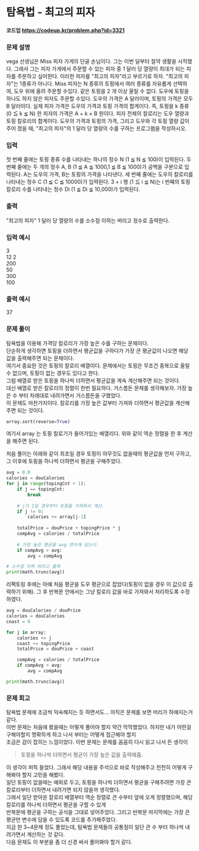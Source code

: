# 탐욕법 - 최고의 피자
#### 코드업 https://codeup.kr/problem.php?id=3321

### 문제 설명    
vega 선생님은 Miss 피자 가게의 단골 손님이다.
그는 이번 달부터 절약 생활을 시작했다.
그래서 그는 피자 가게에서 주문할 수 있는 피자 중 1 달러 당 열량이 최대가 되는 피자를 주문하고 싶어한다.
이러한 피자를 "최고의 피자"라고 부르기로 하자.
"최고의 피자"는 1종류가 아니다.
Miss 피자는 N 종류의 토핑에서 여러 종류를 자유롭게 선택하여, 도우 위에 올려 주문할 수있다.
같은 토핑을 2 개 이상 올릴 수 없다.
도우에 토핑을 하나도 하지 않은  피자도 주문할 수있다.
도우의 가격은 A 달러이며, 토핑의 가격은 모두 B 달러이다.
실제 피자 가격은 도우의 가격과 토핑 가격의 합계이다.
즉, 토핑을 k 종류 (0 ≦ k ≦ N) 한 피자의 가격은 A + k × B 원이다.
피자 전체의 칼로리는 도우 열량과 토핑 칼로리의 합계이다.
도우의 가격과 토핑의 가격, 그리고 도우와 각 토핑 열량 값이 주어 졌을 때, "최고의 피자"의 1 달러 당 열량의 수를 구하는 프로그램을 작성하시오.

### 입력
첫 번째 줄에는 토핑 종류 수를 나타내는 하나의 정수 N (1 ≦ N ≦ 100)이 입력된다.
두 번째 줄에는 두 개의 정수 A, B (1 ≦ A ≦ 1000,1 ≦ B ≦ 1000)가 공백을 구분으로 입력된다. A는 도우의 가격, B는 토핑의 가격을 나타낸다.
세 번째 줄에는 도우의 칼로리를 나타내는 정수 C (1 ≦ C ≦ 10000)가 입력된다.
3 + i 행 (1 ≦ i ≦ N)는 i 번째의 토핑 칼로리 수를 나타내는 정수 Di (1 ≦ Di ≦ 10,000)가 입력된다.

### 출력
"최고의 피자" 1 달러 당 열량의 수를 소수점 이하는 버리고 정수로 출력한다.

### 입력 예시   
3\
12 2\
200\
50\
300\
100

### 출력 예시
37

### 문제 풀이
탐욕법을 이용해 가격당 칼로리가 가장 높은 수를 구하는 문제이다.\
단순하게 생각하면 토핑을 더하면서 평균값을 구하다가 가장 큰 평균값이 나오면 해당 값을 출력해주면 되는 문제이다.\
여기서 중요한 것은 토핑의 칼로리 배열이다. 문제에서는 토핑은 무조건 중복으로 올릴 수 없으며, 토핑이 없는 경우도 있다고 한다.\
그럼 배열로 받은 토핑을 하나씩 더하면서 평균값을 계속 계산해주면 되는 것이다.\
대신 배열로 받은 칼로리의 정렬이 한번 필요하다. 거스름돈 문제를 생각해보자. 가장 높은 수 부터 차례대로 내려가면서 거스름돈을 구했었다.\
이 문제도 마찬가지이다. 칼로리를 가장 높은 값부터 가져와 더하면서 평균값을 계산해주면 되는 것이다.
```python
array.sort(reverse=True)
```
여기서 array 는 토핑 칼로기가 들어가있는 배열리다. 위와 같이 역순 정렬을 한 후 계산을 해주면 된다.

처음 풀이는 아래와 같이 최초일 경우 토핑이 아무것도 없을때의 평균값을 먼저 구하고, 그 이후에 토핑을 하나씩 더하면서 평균을 구해주었다.
```python
avg = 0.0
calories = douCalories
for j in range(topingCnt + 1):
    if j == topingCnt:
        break
    
    # j가 1일 경우부터 토핑을 가져와서 계산.
    if j != 0:
        calories += array[j-1]
        
    totalPrice = douPrice + topingPrice * j
    compAvg = calories / totalPrice
    
    # 가장 높은 평균을 avg 변수에 담는다.
    if compAvg > avg:
        avg = compAvg

# 소수점 이하 버리고 출력
print(math.trunc(avg))
```
리팩토링 후에는 아예 처음 평균을 도우 평균으로 잡았다(토핑이 없을 경우 이 값으로 출력하기 위해). 그 후 반복문 안에서는 그냥 칼로리 값을 바로 가져와서 처리하도록 수정하였다.
```python
avg = douCalories / douPrice
calories = douCalories
coast = 0

for j in array:
    calories += j
    coast += topingPrice
    totalPrice = douPrice + coast

    compAvg = calories / totalPrice
    if compAvg > avg:
        avg = compAvg

print(math.trunc(avg))
```

### 문제 회고
탐욕법 문제에 조금씩 익숙해지는 듯 하면서도... 아직은 문제를 보면 머리가 하얘지는거 같다.\
이번 문제는 처음에 봤을때는 어떻게 풀어야 할지 약간 막막했었다. 하지만 내가 어떤걸 구해야할지 명확하게 하고 나서 부터는 어떻게 접근해야 할지\
조금은 감이 잡히는 느낌이었다. 이번 문제는 문제를 꼼꼼히 다시 읽고 나서 든 생각이 
> 토핑을 하나씩 더하면서 평균이 가장 높은 값을 출력해줌.

이 생각이 퍼뜩 들었다. 그래서 해당 내용을 주석으로 바로 작성해주고 천천히 어떻게 구해봐야 할지 고민을 해봤다.\
일단 토핑이 없을때는 예외로 두고, 토핑을 하나씩 더하면서 평균을 구해주려면 가장 큰 칼로리부터 더하면서 내려가면 되지 않을까 생각했다.\
그래서 일단 받아온 칼로리 배열부터 역순 정렬로 큰 수부터 앞에 오게 정렬했으며, 해당 칼로리를 하나씩 더하면서 평균을 구할 수 있게\
반복문에 평균을 구하는 공식을 그대로 넣어주었다. 그리고 반복문 마지막에는 가장 큰 평균만 변수에 담을 수 있도록 코드를 추가해주었다.\
지금 한 3~4문제 정도 풀었는데, 탐욕법 문제들의 공통점이 일단 큰 수 부터 하나씩 내려가면서 계산하는 것 같다.\
다음 문제도 이 부분을 좀 더 신경 써서 풀어봐야 할거 같다.